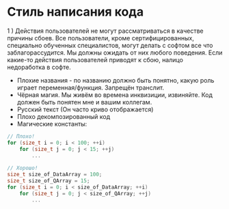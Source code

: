 # Стиль написания кода

1 ) Действия пользователей не могут рассматриваться в качестве причины сбоев. Все пользователи, кроме сертифицированных, специально обученных специалистов, могут делать с софтом все что заблагорассудится. Мы должны ожидать от них любого поведения. Если какие-то действия пользователей приводят к сбою, налицо недоработка в софте. 
- Плохие названия - по названию должно быть понятно, какую роль играет переменная/функция. Запрещён транслит.
- Чёрная магия. Мы живём во времена инквизиции, извиняйте. Код должен быть понятен мне и вашим коллегам.
- Русский текст (Он часто криво отображается)
- Плохо декомпозированный код
- Магические константы:
```c++
// Плохо!
for (size_t i = 0; i < 100; ++i)
    for (size_t j = 0; j < 15; ++j)
        ...
        
// Хорошо!
size_t size_of_DataArray = 100; 
size_t size_of_QArray = 15; 
for (size_t i = 0; i < size_of_DataArray; ++i)
    for (size_t j = 0; j < size_of_QArray; ++j)
        ...